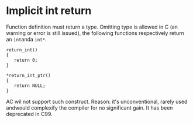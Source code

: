 # Implicit int return

Function definition must return a type.
Omitting type is allowed in C (an warning or error is still issued), the following functions respectively return an `int`anda `int*`.

```
return_int()
{
   return 0;
}

*return_int_ptr()
{
   return NULL;
}
```

AC wil not support such construct.
Reason: it's unconventional, rarely used andwould complexify the compiler for no significant gain.
It has been deprecated in C99.